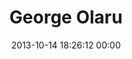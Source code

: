 ---
title: "George Olaru"
date: 2013-10-14 18:26:12 00:00
permalink: /babbardel
twitter: "BabBarDeL"
likes: [1982]
id: 2086
gravatar: "http://www.gravatar.com/avatar/8386ac7ac722f92a64eb00a32b472b1d"
---